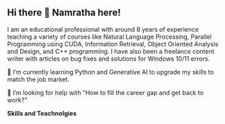 ## Hi there 👋 Namratha here!

<!--
**namratha86/namratha86** is a ✨ _special_ ✨ repository because its `README.md` (this file) appears on your GitHub profile.
- 💬 Ask me about ...
- 📫 How to reach me: ...
- 😄 Pronouns: ...
- ⚡ Fun fact: ...
-->
I am an educational professional with around 8 years of experience teaching a variety of courses like Natural Language Processing, Parallel Programming using CUDA, Information Retrieval, Object Oriented Analysis and Design, and C++ programming. I have also been a freelance content writer with articles on bug fixes and solutions for Windows 10/11 errors. 

🌱 I’m currently learning Python and Generative AI to upgrade my skills to match the job market.

🤔 I’m looking for help with "How to fill the career gap and get back to work?"

**Skills and Teachnolgies**
